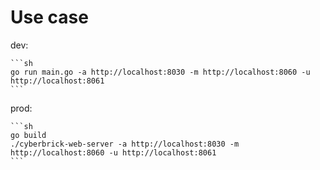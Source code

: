 # Use case

dev:

    ```sh
    go run main.go -a http://localhost:8030 -m http://localhost:8060 -u http://localhost:8061
    ```

prod:

    ```sh
    go build
    ./cyberbrick-web-server -a http://localhost:8030 -m http://localhost:8060 -u http://localhost:8061
    ```
